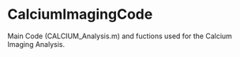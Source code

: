 # CalciumImagingCode

Main Code (CALCIUM_Analysis.m) and fuctions used for the Calcium Imaging Analysis. 
